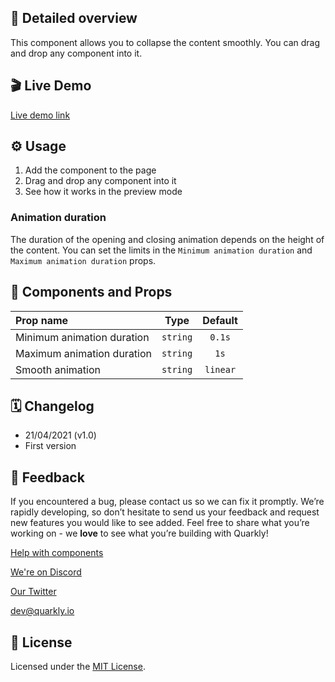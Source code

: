 ## 📖 Detailed overview

This component allows you to collapse the content smoothly. You can drag and drop any component into it.

## 🎬 Live Demo

[Live demo link](https://quarkly-catalog.netlify.app/collapse/)

## ⚙️ Usage

1.  Add the component to the page
2.  Drag and drop any component into it
3.  See how it works in the preview mode

### Animation duration

The duration of the opening and closing animation depends on the height of the content. You can set the limits in the `Minimum animation duration` and `Maximum animation duration` props.

## 🧩 Components and Props

| Prop name                  |   Type   | Default  |
| :------------------------- | :------: | :------: |
| Minimum animation duration | `string` |  `0.1s`  |
| Maximum animation duration | `string` |   `1s`   |
| Smooth animation           | `string` | `linear` |

## 🗓 Changelog

-   21/04/2021 (v1.0)
-   First version

## 📮 Feedback

If you encountered a bug, please contact us so we can fix it promptly. We’re rapidly developing, so don’t hesitate to send us your feedback and request new features you would like to see added. Feel free to share what you’re working on - we **love** to see what you’re building with Quarkly!

[Help with components](https://community.quarkly.io/c/requests/11)

[We're on Discord](https://discord.gg/f9KhSMGX)

[Our Twitter](https://twitter.com/quarklyapp)

[dev@quarkly.io](mailto:dev@quarkly.io)

## 📝 License

Licensed under the [MIT License](./LICENSE).
